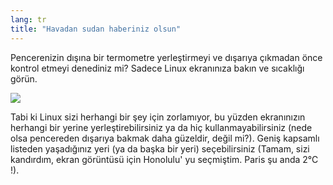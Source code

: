 ```yaml
---
lang: tr
title: "Havadan sudan haberiniz olsun"
---
```


Pencerenizin dışına bir termometre yerleştirmeyi ve dışarıya çıkmadan önce kontrol etmeyi denediniz mi? Sadece Linux ekranınıza bakın ve sıcaklığı görün.

<img src="Images/weather.png" />

Tabi ki Linux sizi herhangi bir şey için zorlamıyor, bu yüzden ekranınızın herhangi bir yerine yerleştirebilirsiniz ya da hiç kullanmayabilirsiniz (nede olsa pencereden dışarıya bakmak daha güzeldir, değil mi?). 
Geniş kapsamlı listeden yaşadığınız yeri (ya da başka bir yeri) seçebilirsiniz (Tamam, sizi kandırdım, ekran görüntüsü için Honolulu' yu seçmiştim. Paris şu anda 2°C !).




